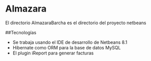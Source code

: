 # Almazara

El directorio AlmazaraBarcha es el directorio del proyecto netbeans

##Tecnologías
<ul>
  <li>
    Se trabaja usando el IDE de desarrollo de Netbeans 8.1
  </li>
  <li>
    Hibernate como ORM para la base de datos MySQL
  </li>
   <li>
    El plugin iReport para generar facturas
  </li>
</ul>



